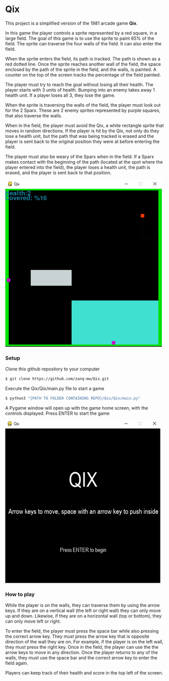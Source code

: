 # Qix

This project is a simplified version of the 1981 arcade game **Qix**. 

In this game the player controls a sprite represented by a red square, in a large field. The goal of this game is to  use the sprite to paint 65% of the field. The sprite can traverse the four walls of the field. It can also enter the field.

When the sprite enters the field, its path is tracked. The path is shown as a red dotted line. Once the sprite reaches another wall of the field, the space enclosed by the path of the sprite in the field, and the walls, is painted. A counter on the top of the screen tracks the percentage of the field painted.

The player must try to reach the goal without losing all their health. The player starts with 3 units of health. Bumping into an enemy takes away 1 health unit. If a player loses all 3, they lose the game. 

When the sprite is traversing the walls of the field, the player must look out for the 2 Sparx. These are 2 enemy sprites represented by purple squares, that also traverse the walls. 

When in the field, the player must avoid the Qix, a white rectangle sprite that moves in random directions. If the player is hit by the Qix, not only do they lose a health unit, but the path that was being tracked is erased and the player is sent back to the original position they were at before entering the field.

The player must also be weary of the Sparx when in the field. If a Sparx makes contact with the beginning of the path (located at the spot where the player entered into the field), the player loses a health unit, the path is erased, and the player is sent back to that position. 

![Game screen](Qix/images/game.png?raw=true)

### Setup

Clone this github repository to your computer
```bash
$ git clone https://github.com/zanq-mw/Qix.git
```
Execute the Qix/Qix/main.py file to start a game
```bash
$ python3 "{PATH TO FOLDER CONTAINING REPO}/Qix/Qix/main.py"
```
A Pygame window will open up with the game home screen, with the controls displayed. Press ENTER to start the game

![Home screen](Qix/images/startup.png?raw=true)

### How to play
While the player is on the walls, they can traverse them by using the arrow keys. If they are on a vertical wall (the left or right wall) they can only move up and down. Likewise, if they are on a horizontal wall (top or bottom), they can only move left or right.

To enter the field, the player must press the space bar while also pressing the correct arrow key. They must press the arrow key that is opposite direction of the wall they are on. For example, if the player is on the left wall, they must press the right key. Once in the field, the player can use the the arrow keys to move in any direction. Once the player returns to any of the walls, they must use the space bar and the correct arrow key to enter the field again. 

Players can keep track of their health and score in the top left of the screen.

